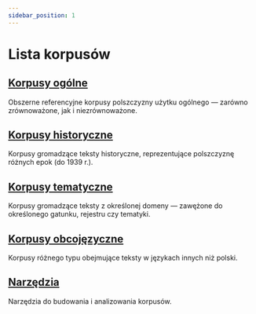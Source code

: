```yaml
---
sidebar_position: 1
---
```


# Lista korpusów

## [Korpusy ogólne](./korpusy-ogolne/)
Obszerne referencyjne korpusy polszczyzny użytku ogólnego — zarówno zrównoważone, jak i niezrównoważone. 

## [Korpusy historyczne](./korpusy-historyczne/)
Korpusy gromadzące teksty historyczne, reprezentujące polszczyznę różnych epok (do 1939 r.).

## [Korpusy tematyczne](./korpusy-tematyczne/)
Korpusy gromadzące teksty z określonej domeny — zawężone do określonego gatunku, rejestru czy tematyki. 

## [Korpusy obcojęzyczne](./korpusy-obcojezyczne/)
Korpusy różnego typu obejmujące teksty w językach innych niż polski.

## [Narzędzia](./narzedzia/)
Narzędzia do budowania i analizowania korpusów. 
